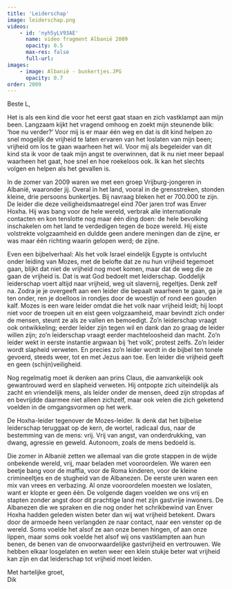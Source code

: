 ```yaml
---
title: 'Leiderschap'
image: leiderschap.png
videos:
    - id: 'nyh5yLV93AE'
      name: video fragment Albanië 2009
      opacity: 0.5
      max-res: false
      full-url: 
images:
    - image: Albanië - bunkertjes.JPG
      opacity: 0.7
order: 2009
---
```


Beste L, 

Het is als een kind die voor het eerst gaat staan en zich vastklampt aan mijn been. Langzaam kijkt het vragend omhoog en zoekt mijn steunende blik: ‘hoe nu verder?’ Voor mij is er maar één weg en dat is dit kind helpen zo snel mogelijk de vrijheid te laten ervaren van het loslaten van mijn been; vrijheid om los te gaan waarheen het wil. Voor mij als begeleider van dit kind sta ik voor de taak mijn angst te overwinnen, dat ik nu niet meer bepaal waarheen het gaat, hoe snel en hoe roekeloos ook. Ik kan het slechts volgen en helpen als het gevallen is.

In de zomer van 2009 waren we met een groep Vrijburg-jongeren in Albanië, waaronder jij. Overal in het land, vooral in de grensstreken, stonden kleine, drie persoons bunkertjes. Bij navraag bleken het er 700.000 te zijn. De leider die deze veiligheidsmaatregel eind 70er jaren trof was Enver Hoxha. Hij was bang voor de hele wereld, verbrak alle internationale contacten en kon tenslotte nog maar één ding doen: de hele bevolking inschakelen om het land te verdedigen tegen de boze wereld. Hij eiste volstrekte volgzaamheid en duldde geen andere meningen dan de zijne, er was maar één richting waarin gelopen werd; de zijne.

Even een bijbelverhaal: Als het volk Israel eindelijk Egypte is ontvlucht onder leiding van Mozes, met de belofte dat ze nu hun vrijheid tegemoet gaan, blijkt dat niet de vrijheid nog moet komen, maar dat de weg die ze gaan de vrijheid is. Dat is wat God bedoelt met leiderschap. Goddelijk leiderschap voert altijd naar vrijheid, weg uit slavernij, regeltjes. Denk zelf na. Zodra je je overgeeft aan een leider die bepaalt waarheen te gaan, ga je ten onder, ren je doelloos in rondjes door de woestijn of rond een gouden kalf. Mozes is een ware leider omdat die het volk naar vrijheid leidt; hij loopt niet voor de troepen uit en eist geen volgzaamheid, maar bevindt zich onder de mensen, steunt ze als ze vallen en bemoedigt. Zo’n leiderschap vraagt ook ontwikkeling; eerder leider zijn tegen wil en dank dan zo graag de leider willen zijn; zo’n leiderschap vraagt eerder machteloosheid dan macht. Zo’n leider wekt in eerste instantie argwaan bij ‘het volk’, protest zelfs. Zo’n leider wordt slapheid verweten. En precies zo’n leider wordt in de bijbel ten tonele gevoerd, steeds weer, tot en met Jezus aan toe. Een leider die vrijheid geeft en geen (schijn)veiligheid.

Nog regelmatig moet ik denken aan prins Claus, die aanvankelijk ook gewantrouwd werd en slapheid verweten. Hij ontpopte zich uiteindelijk als zacht en vriendelijk mens, als leider onder de mensen, deed zijn stropdas af en bevrijdde daarmee niet alleen zichzelf, maar ook velen die zich geketend voelden in de omgangsvormen op het werk.

De Hoxha-leider tegenover de Mozes-leider. Ik denk dat het bijbelse leiderschap teruggaat op de kern, de wortel, radicaal dus, naar de bestemming van de mens: vrij. Vrij van angst, van onderdrukking, van dwang, agressie en geweld. Autonoom, zoals de mens bedoeld is. 

Die zomer in Albanië zetten we allemaal van die grote stappen in de wijde onbekende wereld, vrij, maar beladen met vooroordelen. We waren een beetje bang voor de maffia, voor de Roma kinderen, voor de kleine crimineeltjes en de stugheid van de Albanezen. De eerste uren waren een mix van vrees en verbazing. Al onze vooroordelen moesten we loslaten, want er klopte er geen één. De volgende dagen voelden we ons vrij en stapten zonder angst door dit prachtige land met zijn gastvrije inwoners. De Albanezen die we spraken en die nog onder het schrikbewind van Enver Hoxha hadden geleden wisten beter dan wij wat vrijheid betekent. Dwars door de armoede heen verlangden ze naar contact, naar een venster op de wereld. Soms voelde het alsof ze aan onze benen hingen, of aan onze lippen, maar soms ook voelde het alsof wij ons vastklampten aan hun benen, de benen van de onvoorwaardelijke gastvrijheid en vertrouwen. We hebben elkaar losgelaten en weten weer een klein stukje beter wat vrijheid kan zijn en dat leiderschap tot vrijheid moet leiden.

Met hartelijke groet,<br/>
Dik
